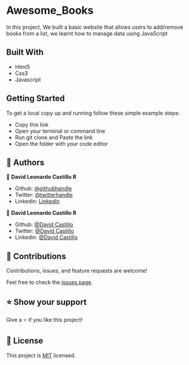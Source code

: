 # Awesome_Books

In this project, We built a basic website that allows users to add/remove books from a list, we learnt how to manage data using JavaScript

## Built With

- Html5
- Css3
- Javascript

## Getting Started

To get a local copy up and running follow these simple example steps:

- Copy this link
- Open your terminal or command line
- Run git clone and Paste the link
- Open the folder with your code editor

## 👥 Authors

👤 **David Leonardo Castillo R**

- Github: [@githubhandle](https://github.com/Gunjuzone)
- Twitter: [@twitterhandle](https://twitter.com/Gunjuzone)
- Linkedin: [ LinkedIn](https://www.linkedin.com/in/shakiru-olagunju-775034161/)

👤 **David Leonardo Castillo R**

- Github: [@David Castillo](https://github.com/Fanger53)
- Twitter: [@David Castillo](https://twitter.com/DavidLe97005129)
- Linkedin: [@David Castillo](https://www.linkedin.com/in/david-castillo-61ba10b8/)



## 🤝 Contributions

Contributions, issues, and feature requests are welcome!

Feel free to check the [issues page](https://github.com/Fanger53/restaurant-webpack/issues).


## ⭐ Show your support

Give a ⭐️ if you like this project!


## 📝 License

This project is [MIT](https://opensource.org/licenses/MIT) licensed.
